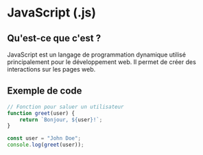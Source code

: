 # JavaScript (.js)

## Qu'est-ce que c'est ?
JavaScript est un langage de programmation dynamique utilisé principalement pour le développement web. Il permet de créer des interactions sur les pages web.

## Exemple de code

```javascript
// Fonction pour saluer un utilisateur
function greet(user) {
    return `Bonjour, ${user}!`;
}

const user = "John Doe";
console.log(greet(user));
